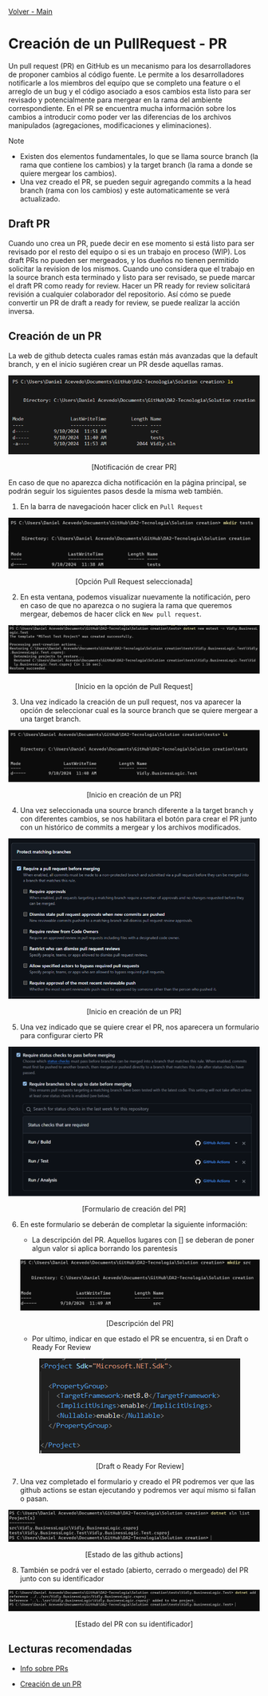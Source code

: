 [Volver - Main](https://github.com/IngSoft-DA2/DA2-Tecnologia)

# Creación de un PullRequest - PR

Un pull request (PR) en GitHub es un mecanismo para los desarrolladores de proponer cambios al código fuente. Le permite a los desarrolladores notificarle a los miembros del equípo que se completo una feature o el arreglo de un bug y el código asociado a esos cambios esta listo para ser revisado y potencialmente para mergear en la rama del ambiente correspondiente. En el PR se encuentra mucha información sobre los cambios a introducir como poder ver las diferencias de los archivos manipulados (agregaciones, modificaciones y eliminaciones).

> [!NOTE]
>
> - Existen dos elementos fundamentales, lo que se llama source branch (la rama que contiene los cambios) y la target branch (la rama a donde se quiere mergear los cambios).
> - Una vez creado el PR, se pueden seguir agregando commits a la head branch (rama con los cambios) y este automaticamente se verá actualizado.

## Draft PR

Cuando uno crea un PR, puede decir en ese momento si está listo para ser revisado por el resto del equípo o si es un trabajo en proceso (WIP). Los draft PRs no pueden ser mergeados, y los dueños no tienen permitido solicitar la revision de los mismos. Cuando uno considera que el trabajo en la source branch esta terminado y listo para ser revisado, se puede marcar el draft PR como ready for review. Hacer un PR ready for review solicitará revisión a cualquier colaborador del repositorio. Así cómo se puede convertir un PR de draft a ready for review, se puede realizar la acción inversa.

## Creación de un PR

La web de github detecta cuales ramas están más avanzadas que la default branch, y en el inicio sugiéren crear un PR desde aquellas ramas.

<p align="center">
  <img src="./images/image.png">
</p>

<p align="center">
  [Notificación de crear PR]
</p>

En caso de que no aparezca dicha notificación en la página principal, se podrán seguir los siguientes pasos desde la misma web también.

1. En la barra de navegacioón hacer click en `Pull Request`

<p align="center">
  <img src="./images/image-1.png">
</p>

<p align="center">
  [Opción Pull Request seleccionada]
</p>

2. En esta ventana, podemos visualizar nuevamente la notificación, pero en caso de que no aparezca o no sugiera la rama que queremos mergear, debemos de hacer click en `New pull request`.
<p align="center">
  <img src="./images/image-2.png">
</p>

<p align="center">
  [Inicio en la opción de Pull Request]
</p>

3. Una vez indicado la creación de un pull request, nos va aparecer la opción de seleccionar cual es la source branch que se quiere mergear a una target branch.
<p align="center">
  <img src="./images/image-3.png">
</p>

<p align="center">
  [Inicio en creación de un PR]
</p>

4. Una vez seleccionada una source branch diferente a la target branch y con diferentes cambios, se nos habilitara el botón para crear el PR junto con un histórico de commits a mergear y los archivos modificados.
<p align="center">
  <img src="./images/image-4.png">
</p>

<p align="center">
  [Inicio en creación de un PR]
</p>

5. Una vez indicado que se quiere crear el PR, nos aparecera un formulario para configurar cierto PR
<p align="center">
  <img src="./images/image-5.png">
</p>

<p align="center">
  [Formulario de creación del PR]
</p>

6. En este formulario se deberán de completar la siguiente información:

   - La descripción del PR. Aquellos lugares con [] se deberan de poner algun valor si aplica borrando los parentesis
    <p align="center">
     <img src="./images/image-6.png">
   </p>
   <p align="center">
     [Descripción del PR]
   </p>

   - Por ultimo, indicar en que estado el PR se encuentra, si en Draft o Ready For Review
   <p align="center">
     <img src="./images/image-9.png">
   </p>
   <p align="center">
     [Draft o Ready For Review]
   </p>

7. Una vez completado el formulario y creado el PR podremos ver que las github actions se estan ejecutando y podremos ver aquí mismo si fallan o pasan.
<p align="center">
     <img src="./images/image-10.png">
   </p>
   <p align="center">
     [Estado de las github actions]
   </p>

8. También se podrá ver el estado (abierto, cerrado o mergeado) del PR junto con su identificador
<p align="center">
     <img src="./images/image-11.png">
   </p>
   <p align="center">
     [Estado del PR con su identificador]
   </p>

## Lecturas recomendadas

- [Info sobre PRs](https://docs.github.com/en/pull-requests/collaborating-with-pull-requests/proposing-changes-to-your-work-with-pull-requests/about-pull-requests)

- [Creación de un PR](https://docs.github.com/en/pull-requests/collaborating-with-pull-requests/proposing-changes-to-your-work-with-pull-requests/creating-a-pull-request?platform=windows)
